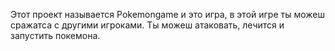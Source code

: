 Этот проект называется Pokemongame и это игра, в этой игре ты можеш сражатса с другими игроками. Ты можеш атаковать, лечится и запустить покемона. 